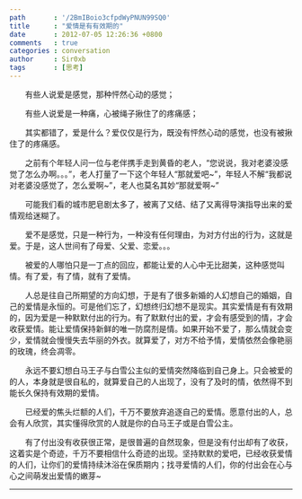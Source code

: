 ```yaml
---
path       : '/2BmIBoio3cfpdWyPNUN99SQ0'
title      : "爱情是有有效期的"
date       : 2012-07-05 12:26:36 +0800
comments   : true
categories : conversation
author     : Sir0xb
tags       : [思考]
---
```


　　有些人说爱是感觉，那种怦然心动的感觉；

　　有些人说爱是一种痛，心被绳子揪住了的疼痛感；

　　其实都错了，爱是什么？爱仅仅是行为，既没有怦然心动的感觉，也没有被揪住了的疼痛感。

　　之前有个年轻人问一位与老伴携手走到黄昏的老人，“您说说，我对老婆没感觉了怎么办啊。。。”，老人打量了一下这个年轻人“那就爱吧~”，年轻人不解“我都说对老婆没感觉了，怎么爱啊~”，老人也莫名其妙“那就爱啊~”

<!--more-->

　　可能我们看的城市肥皂剧太多了，被离了又结、结了又离得导演指导出来的爱情观给迷糊了。

　　爱不是感觉，只是一种行为，一种没有任何理由，为对方付出的行为，这就是爱。于是，这人世间有了母爱、父爱、恋爱。。。

　　被爱的人哪怕只是一丁点的回应，都能让爱的人心中无比甜美，这种感觉叫情。有了爱，有了情，就有了爱情。

　　人总是往自己所期望的方向幻想，于是有了很多新婚的人幻想自己的婚姻，自己的爱情是永恒的。可是他们忘了，幻想终归幻想不是现实。其实爱情是有有效期的，因为爱是一种默默付出的行为。有了默默付出的爱，才会有感受到的情，才会收获爱情。能让爱情保持新鲜的唯一防腐剂是情。如果开始不爱了，那么情就会变少，爱情就会慢慢失去华丽的外衣。就算爱了，对方不给予情，爱情依然会像艳丽的玫瑰，终会凋零。

　　永远不要幻想白马王子与白雪公主似的爱情突然降临到自己身上。只会被爱的的人，本身就是很自私的，就算爱自己的人出现了，没有了及时的情，依然得不到能长久保持有效期的爱情。

　　已经爱的焦头烂额的人们，千万不要放弃追逐自己的爱情。愿意付出的人，总会有人欣赏，其实懂得欣赏的人就是你的白马王子或是白雪公主。

　　有了付出没有收获很正常，是很普遍的自然现象，但是没有付出却有了收获，这着实是个奇迹，千万不要相信什么奇迹的出现。坚持默默的爱吧，已经收获爱情的人们，让你们的爱情持续沐浴在保质期内；找寻爱情的人们，你的付出会在心与心之间萌发出爱情的嫩芽~

***
